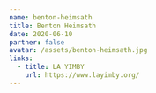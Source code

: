 ```yaml
---
name: benton-heimsath
title: Benton Heimsath
date: 2020-06-10
partner: false
avatar: /assets/benton-heimsath.jpg
links:
  - title: LA YIMBY
    url: https://www.layimby.org/
---
```

